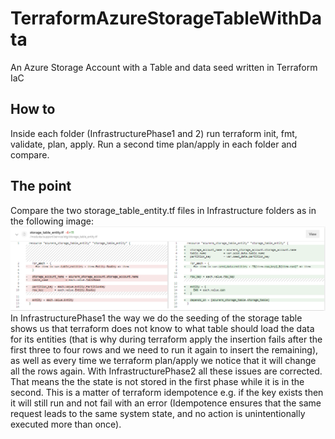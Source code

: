 # TerraformAzureStorageTableWithData
An Azure Storage Account with a Table and data seed written in Terraform IaC

## How to
Inside each folder (InfrastructurePhase1 and 2) run terraform init, fmt, validate, plan, apply. Run a second time plan/apply in each folder and compare.

## The point
Compare the two storage_table_entity.tf files in Infrastructure folders as in the following image:
![Alt text](image.png)
In InfrastructurePhase1 the way we do the seeding of the storage table shows us that terraform does not know to what table should load the data for its entities (that is why during terraform apply the insertion fails after the first three to four rows and we need to run it again to insert the remaining), as well as every time we terraform plan/apply we notice that it will change all the rows again. With InfrastructurePhase2 all these issues are corrected.
That means the the state is not stored in the first phase while it is in the second. This is a matter of terraform idempotence e.g. if the key exists then it will still run and not fail with an error (Idempotence ensures that the same request leads to the same system state, and no action is unintentionally executed more than once).

